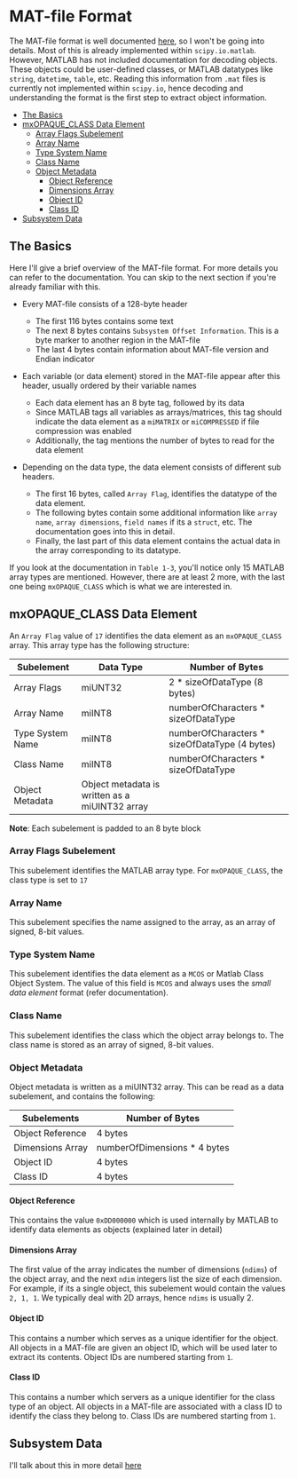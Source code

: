# MAT-file Format

The MAT-file format is well documented [here](https://www.mathworks.com/help/pdf_doc/matlab/matfile_format.pdf), so I won't be going into details. Most of this is already implemented within `scipy.io.matlab`. However, MATLAB has not included documentation for decoding objects. These objects could be user-defined classes, or MATLAB datatypes like `string`, `datetime`, `table`, etc. Reading this information from `.mat` files is currently not implemented within `scipy.io`, hence decoding and understanding the format is the first step to extract object information.

<!--TOC-->

- [The Basics](#the-basics)
- [mxOPAQUE_CLASS Data Element](#mxopaqueclass-data-element)
  - [Array Flags Subelement](#array-flags-subelement)
  - [Array Name](#array-name)
  - [Type System Name](#type-system-name)
  - [Class Name](#class-name)
  - [Object Metadata](#object-metadata)
    - [Object Reference](#object-reference)
    - [Dimensions Array](#dimensions-array)
    - [Object ID](#object-id)
    - [Class ID](#class-id)
- [Subsystem Data](#subsystem-data)

<!--TOC-->

## The Basics

Here I'll give a brief overview of the MAT-file format. For more details you can refer to the documentation. You can skip to the next section if you're already familiar with this.

- Every MAT-file consists of a 128-byte header
  - The first 116 bytes contains some text
  - The next 8 bytes contains `Subsystem Offset Information`. This is a byte marker to another region in the MAT-file
  - The last 4 bytes contain information about MAT-file version and Endian indicator

- Each variable (or data element) stored in the MAT-file appear after this header, usually ordered by their variable names
  - Each data element has an 8 byte tag, followed by its data
  - Since MATLAB tags all variables as arrays/matrices, this tag should indicate the data element as a `miMATRIX` or `miCOMPRESSED` if file compression was enabled
  - Additionally, the tag mentions the number of bytes to read for the data element

- Depending on the data type, the data element consists of different sub headers.
  - The first 16 bytes, called `Array Flag`, identifies the datatype of the data element.
  - The following bytes contain some additional information like `array name`, `array dimensions`, `field names` if its a `struct`, etc. The documentation goes into this in detail.
  - Finally, the last part of this data element contains the actual data in the array corresponding to its datatype.

If you look at the documentation in `Table 1-3`, you'll notice only 15 MATLAB array types are mentioned. However, there are at least 2 more, with the last one being `mxOPAQUE_CLASS` which is what we are interested in.

## mxOPAQUE_CLASS Data Element

An `Array Flag` value of `17` identifies the data element as an `mxOPAQUE_CLASS` array. This array type has the following structure:

| Subelement  | Data Type  | Number of Bytes  |
|-----------|-----------|-----------|
| Array Flags | miUNT32 | 2 * sizeOfDataType (8 bytes) |
| Array Name | miINT8 | numberOfCharacters * sizeOfDataType |
| Type System Name | miINT8 | numberOfCharacters * sizeOfDataType (4 bytes) |
| Class Name | miINT8 | numberOfCharacters * sizeOfDataType |
| Object Metadata | Object metadata is written as a miUINT32 array |

**Note**: Each subelement is padded to an 8 byte block

### Array Flags Subelement

This subelement identifies the MATLAB array type. For `mxOPAQUE_CLASS`, the class type is set to `17`

### Array Name

This subelement specifies the name assigned to the array, as an array of signed, 8-bit values.

### Type System Name

This subelement identifies the data element as a `MCOS` or Matlab Class Object System. The value of this field is `MCOS` and always uses the _small data element_ format (refer documentation).

### Class Name

This subelement identifies the class which the object array belongs to. The class name is stored as an array of signed, 8-bit values.

### Object Metadata

Object metadata is written as a miUINT32 array. This can be read as a data subelement, and contains the following:

| Subelements | Number of Bytes |
|-----------|-----------|
| Object Reference | 4 bytes |
| Dimensions Array | numberOfDimensions * 4 bytes |
| Object ID | 4 bytes |
| Class ID | 4 bytes |

#### Object Reference

This contains the value `0xDD000000` which is used internally by MATLAB to identify data elements as objects (explained later in detail)

#### Dimensions Array

The first value of the array indicates the number of dimensions (`ndims`) of the object array, and the next `ndim` integers list the size of each dimension. For example, if its a single object, this subelement would contain the values `2, 1, 1`. We typically deal with 2D arrays, hence `ndims` is usually 2.

#### Object ID

This contains a number which serves as a unique identifier for the object. All objects in a MAT-file are given an object ID, which will be used later to extract its contents. Object IDs are numbered starting from `1`.

#### Class ID

This contains a number which servers as a unique identifier for the class type of an object. All objects in a MAT-file are associated with a class ID to identify the class they belong to. Class IDs are numbered starting from `1`.

## Subsystem Data

I'll talk about this in more detail [here](./subsystem_data_format.md)
